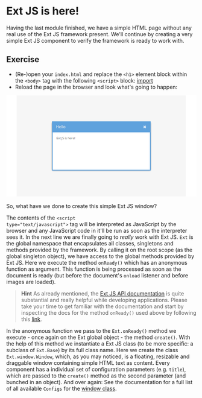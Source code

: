 # Ext JS is here!

Having the last module finished, we have a simple HTML page without any real use
of the Ext JS framework present. We'll continue by creating a very simple Ext JS
component to verify the framework is ready to work with.

## Exercise

* (Re-)open your `index.html` and replace the <code>&lt;h1&gt;</code> element block
  within the <code>&lt;body&gt;</code> tag with the following <code>&lt;script&gt;</code> block:
[import](../snippets/open-window.html)
* Reload the page in the browser and look what's going to happen:

![Hello Ext JS.](../assets/open-ext-window.png)

So, what have we done to create this simple Ext JS window?

The contents of the <code>&lt;script type="text/javascript"&gt;</code> tag will be interpreted as
JavaScript by the browser and any JavaScript code in it'll be run as soon as the
interpreter sees it.
In the next line we are finally going to *really* work with Ext JS. `Ext` is the
global namespace that encapsulates all classes, singletons and methods provided
by the framework. By calling it on the root scope (as the global singleton
object), we have access to the global methods provided by Ext JS. Here we execute
the method `onReady()` which has an anonymous function as argument. This
function is being processed as soon as the document is ready (but before the
document's `onload` listener and before images are loaded).

> **Hint** As already mentioned, the [Ext JS API documentation](http://docs.sencha.com/extjs/6.0/6.0.0-classic/)
           is quite substantial and really helpful while developing applications.
           Please take your time to get familiar with the documentation and
           start by inspecting the docs for the method `onReady()` used above
           by following this [link](http://docs.sencha.com/extjs/6.0/6.0.0-classic/#!/api/Ext-method-onReady).

In the anonymous function we pass to the `Ext.onReady()` method we execute - once
again on the Ext global object - the method `create()`. With the help of this
method we instantiate a Ext JS class (to be more specific: a subclass of
`Ext.Base`) by its full class name. Here we create the class `Ext.window.Window`,
which, as you may noticed, is a floating, resizable and draggable window
containing simple HTML text as content. Every component has a individual set of
configuration parameters (e.g. `title`), which are passed to the `create()`
method as the second parameter (and bunched in an object). And over again: See
the documentation for a full list of all available `Configs` for the
[window class](http://docs.sencha.com/extjs/6.0/6.0.0-classic/#!/api/Ext.window.Window).
